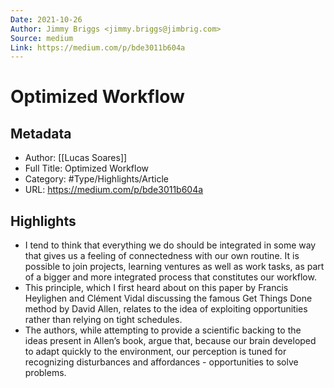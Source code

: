 ```yaml
---
Date: 2021-10-26
Author: Jimmy Briggs <jimmy.briggs@jimbrig.com>
Source: medium
Link: https://medium.com/p/bde3011b604a
---
```

# Optimized Workflow

## Metadata
- Author: [[Lucas Soares]]
- Full Title: Optimized Workflow
- Category: #Type/Highlights/Article
- URL: https://medium.com/p/bde3011b604a

## Highlights
- I tend to think that everything we do should be integrated in some way that gives us a feeling of connectedness with our own routine. It is possible to join projects, learning ventures as well as work tasks, as part of a bigger and more integrated process that constitutes our workflow.
- This principle, which I first heard about on this paper by Francis Heylighen and Clément Vidal discussing the famous Get Things Done method by David Allen, relates to the idea of exploiting opportunities rather than relying on tight schedules.
- The authors, while attempting to provide a scientific backing to the ideas present in Allen’s book, argue that, because our brain developed to adapt quickly to the environment, our perception is tuned for recognizing disturbances and affordances - opportunities to solve problems.
